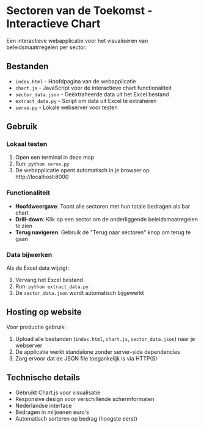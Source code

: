 # Sectoren van de Toekomst - Interactieve Chart

Een interactieve webapplicatie voor het visualiseren van beleidsmaatrregelen per sector.

## Bestanden

- `index.html` - Hoofdpagina van de webapplicatie
- `chart.js` - JavaScript voor de interactieve chart functionaliteit
- `sector_data.json` - Geëxtraheerde data uit het Excel bestand
- `extract_data.py` - Script om data uit Excel te extraheren
- `serve.py` - Lokale webserver voor testen

## Gebruik

### Lokaal testen

1. Open een terminal in deze map
2. Run: `python serve.py`
3. De webapplicatie opent automatisch in je browser op http://localhost:8000

### Functionaliteit

- **Hoofdweergave**: Toont alle sectoren met hun totale bedragen als bar chart
- **Drill-down**: Klik op een sector om de onderliggende beleidsmaatregelen te zien
- **Terug navigeren**: Gebruik de "Terug naar sectoren" knop om terug te gaan

### Data bijwerken

Als de Excel data wijzigt:

1. Vervang het Excel bestand
2. Run: `python extract_data.py`
3. De `sector_data.json` wordt automatisch bijgewerkt

## Hosting op website

Voor productie gebruik:

1. Upload alle bestanden (`index.html`, `chart.js`, `sector_data.json`) naar je webserver
2. De applicatie werkt standalone zonder server-side dependencies
3. Zorg ervoor dat de JSON file toegankelijk is via HTTP(S)

## Technische details

- Gebruikt Chart.js voor visualisatie
- Responsive design voor verschillende schermformaten
- Nederlandse interface
- Bedragen in miljoenen euro's
- Automatisch sorteren op bedrag (hoogste eerst)